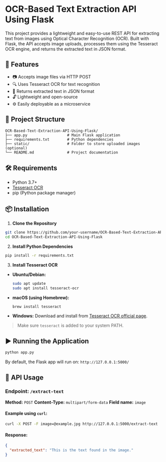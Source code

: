 # OCR-Based Text Extraction API Using Flask

This project provides a lightweight and easy-to-use REST API for extracting text from images using Optical Character Recognition (OCR). Built with Flask, the API accepts image uploads, processes them using the Tesseract OCR engine, and returns the extracted text in JSON format.

## 🧠 Features

* 📷 Accepts image files via HTTP POST
* 🔍 Uses Tesseract OCR for text recognition
* 🔁 Returns extracted text in JSON format
* 🔓 Lightweight and open-source
* ⚙️ Easily deployable as a microservice

## 🚀 Project Structure

```
OCR-Based-Text-Extraction-API-Using-Flask/
├── app.py                  # Main Flask application
├── requirements.txt        # Python dependencies
├── static/                 # Folder to store uploaded images (optional)
└── README.md               # Project documentation
```

## 🛠️ Requirements

* Python 3.7+
* [Tesseract OCR](https://github.com/tesseract-ocr/tesseract)
* pip (Python package manager)

## 📦 Installation

1. **Clone the Repository**

```bash
git clone https://github.com/your-username/OCR-Based-Text-Extraction-API-Using-Flask.git
cd OCR-Based-Text-Extraction-API-Using-Flask
```

2. **Install Python Dependencies**

```bash
pip install -r requirements.txt
```

3. **Install Tesseract OCR**

* **Ubuntu/Debian:**

  ```bash
  sudo apt update
  sudo apt install tesseract-ocr
  ```
* **macOS (using Homebrew):**

  ```bash
  brew install tesseract
  ```
* **Windows:**
  Download and install from [Tesseract OCR official page](https://github.com/tesseract-ocr/tesseract/wiki).

> Make sure `tesseract` is added to your system PATH.

## ▶️ Running the Application

```bash
python app.py
```

By default, the Flask app will run on: `http://127.0.0.1:5000/`

## 📄 API Usage

### Endpoint: `/extract-text`

**Method:** `POST`
**Content-Type:** `multipart/form-data`
**Field name:** `image`

#### Example using `curl`:

```bash
curl -X POST -F image=@example.jpg http://127.0.0.1:5000/extract-text
```

#### Response:

```json
{
  "extracted_text": "This is the text found in the image."
}
```


